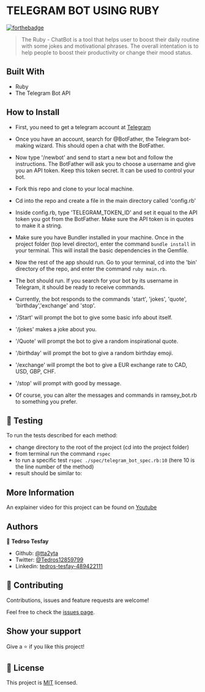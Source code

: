 # TELEGRAM BOT USING RUBY


[![forthebadge](https://forthebadge.com/images/badges/made-with-ruby.svg)](https://forthebadge.com)

> The Ruby - ChatBot is a tool that helps user to boost their daily routine with some jokes and motivational phrases. The overall intentation is to help people to boost their productivity or change their mood status.

## Built With

- Ruby
- The Telegram Bot API

## How to Install
- First, you need to get a telegram account at [Telegram](https://web.telegram.org)
- Once you have an account, search for @BotFather, the Telegram bot-making wizard. This should open a chat with the BotFather.
- Now type '/newbot' and send to start a new bot and follow the instructions. The BotFather will ask you to choose a username and give you an API token. Keep this token secret. It can be used to control your bot.
- Fork this repo and clone to your local machine.
- Cd into the repo and create a file in the main directory called 'config.rb'
- Inside config.rb, type 'TELEGRAM_TOKEN_ID' and set it equal to the API token you got from the BotFather. Make sure the API token is in quotes to make it a string.

- Make sure you have Bundler installed in your machine. Once in the project folder (top level director), enter the command `bundle install` in your terminal. This will install the basic dependencies in the Gemfile.

- Now the rest of the app should run. Go to your terminal, cd into the 'bin' directory of the repo, and enter the command `ruby main.rb`.

- The bot should run. If you search for your bot by its username in Telegram, it should be ready to receive commands. 

- Currently, the bot responds to the commands 'start', 'jokes', 'quote', 'birthday','exchange' and 'stop'. 

- '/Start' will prompt the bot to give some basic info about itself.

- '/jokes' makes a joke about you.

- '/Quote' will prompt the bot to give a random inspirational quote.

- '/birthday' will prompt the bot to give a random birthday emoji.

- '/exchange' will prompt the bot to give a EUR exchange rate to CAD, USD, GBP, CHF.

- '/stop' will prompt with good by message.

- Of course, you can alter the messages and commands in ramsey_bot.rb to something you prefer.


## 🔨 Testing

To run the tests described for each method:
- change directory to the root of the project (cd into the project folder)
- from terminal run the command `rspec`
- to run a specific test `rspec ./spec/telegram_bot_spec.rb:10` (here 10 is the line number of the method)
- result should be similar to:
## More Information

An explainer video for this project can be found on [Youtube](https://youtu.be/6JMy82_KKNQ)

## Authors

👤 **Tedrso Tesfay**

- Github: [@tta2yta](https://github.com/tta2yta)
- Twitter: [@Tedros12859799](https://twitter.com/Tedros12859799)
- Linkedin: [tedros-tesfay-489422111](https://www.linkedin.com/in/tedros-tesfay-489422111/)


## 🤝 Contributing

Contributions, issues and feature requests are welcome!

Feel free to check the [issues page](issues/).

## Show your support

Give a ⭐️ if you like this project!

## 📝 License

This project is [MIT](lic.url) licensed.
